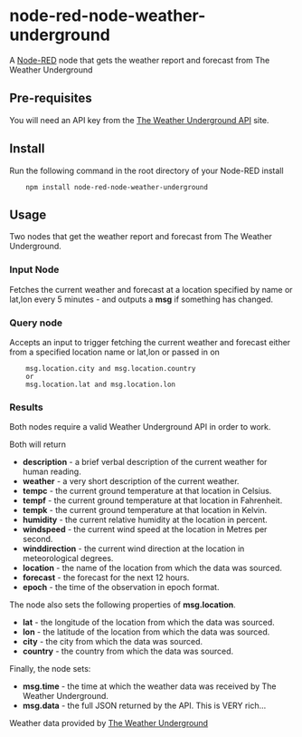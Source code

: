 node-red-node-weather-underground
=================================

A <a href="http://nodered.org" target="_new">Node-RED</a> node that gets the
weather report and forecast from The Weather Underground

Pre-requisites
--------------

You will need an API key from the [The Weather Underground API](http://www.wunderground.com/weather/api/d/pricing.html) site.

Install
-------

Run the following command in the root directory of your Node-RED install

        npm install node-red-node-weather-underground


Usage
-----

Two nodes that get the weather report and forecast from The Weather Underground.


### Input Node

Fetches the current weather and forecast at a location specified by name or
lat,lon every 5 minutes - and outputs a **msg** if something has changed.

### Query node

Accepts an input to trigger fetching the current weather and forecast either
from a specified location name or lat,lon or passed in on

        msg.location.city and msg.location.country
        or
        msg.location.lat and msg.location.lon

### Results

Both nodes require a valid Weather Underground API in order to work.

Both will return

  - **description** - a brief verbal description of the current weather for human reading.
  - **weather** - a very short description of the current weather.
  - **tempc** - the current ground temperature at that location in Celsius.
  - **tempf** - the current ground temperature at that location in Fahrenheit.
  - **tempk** - the current ground temperature at that location in Kelvin.
  - **humidity** - the current relative humidity at the location in percent.
  - **windspeed** - the current wind speed at the location in Metres per second.
  - **winddirection** - the current wind direction at the location in meteorological degrees.
  - **location** - the name of the location from which the data was sourced.
  - **forecast** - the forecast for the next 12 hours.
  - **epoch** - the time of the observation in epoch format.

The node also sets the following properties of **msg.location**.

  - **lat** - the longitude of the location from which the data was sourced.
  - **lon** - the latitude of the location from which the data was sourced.
  - **city** - the city from which the data was sourced.
  - **country** - the country from which the data was sourced.

Finally, the node sets:

  - **msg.time** - the time at which the weather data was received by The Weather Underground.
  - **msg.data** - the full JSON returned by the API. This is VERY rich...

Weather data provided by <a href="http://www.wunderground.com/" target="_blank">The Weather Underground</a>
